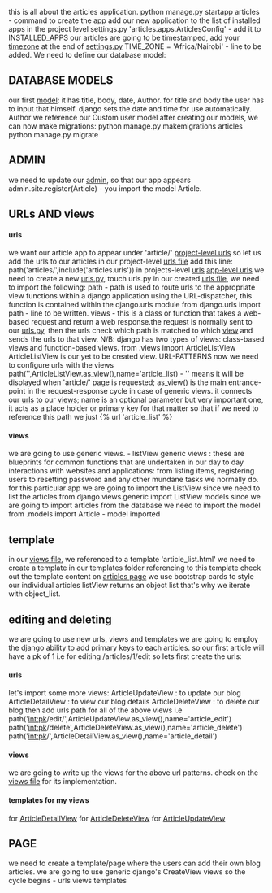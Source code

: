 this is all about the articles application.
    python manage.py startapp articles - command to create the app
add our new application to the list of installed apps in the project level settings.py
    'articles.apps.ArticlesConfig' - add it to INSTALLED_APPS
our articles are going to be timestamped, add your [timezone](https://en.wikipedia.org/wiki/List_of_tz_database_time_zones) at the end of [settings.py](../news_project/settings.py)
    TIME_ZONE = 'Africa/Nairobi' - line to be added.
We need to  define our database model:
 ## DATABASE MODELS
 our first [model](models.py):
    it has title, body, date, Author.
    for title and body the user has to input that himself.
    django sets the date and time for use automatically.
    Author we reference our Custom user model
after creating our models, we can now make migrations:
    python manage.py makemigrations articles
    python manage.py migrate

## ADMIN
we need to update our [admin](admin.py), so that our app appears
    admin.site.register(Article) - you import the model Article.

## URLs AND views
#### urls
we want our article app to appear under 'article/'
[project-level urls](../news_project/urls.py)
    so let us add the urls to our articles in our project-level [urls file](../news_project/urls.py)
    add this line:
    path('articles/',include('articles.urls')) in projects-level [urls](../news_project/urls.py)
[app-level urls](./urls.py)
    we need to create a new [urls.py](./urls.py), touch urls.py
    in our created [urls file](./urls.py), we need to import the following:
        path - path is used to route urls to the appropriate view functions within a django application using the URL-dispatcher, this function is contained within the django.urls module
            from django.urls import path - line to be written.
        views - this is a class or function that takes a web-based request and return a web response.the request is normally sent to our [urls.py](./urls.py), then the urls check which path is matched to which [view](./views.py) and sends the urls to that view.
        N/B: django has two types of views: class-based views and function-based views.
            from .views import ArticleListView
            ArticleListView is our yet to be created view.
URL-PATTERNS
    now we need to configure urls with the views
    path('',ArticleListView.as_view(),name='article_list) - '' means it will be displayed when 'article/' page is requested; as_view() is the main entrance-point in the request-response cycle in case of generic views. it connects our [urls](./urls.py) to our [views](./views.py); name is an optional parameter but very important one, it acts as a place holder or primary key for that matter so that if we need to reference this path we just {% url 'article_list' %}
#### views
we are going to use generic views. - listView
    generic views : these are blueprints for common functions that are undertaken in our day to day interactions with websites and applications: from listing items, registering users to resetting password and any other mundane tasks we normally do.
    for this particular app we are going to import the ListView since we need to list the articles
        from django.views.generic import ListView
models
    since we are going to import articles from the database we need to import the model
        from .models import Article - model imported
## template
in our [views file](./views.py), we referenced to a template 'article_list.html' 
we need to create a template in our templates folder referencing to this template
check out the template content on [articles page](../templates/article_list.html)
we use bootstrap cards to style our individual articles
listView returns an object list that's why we iterate with object_list.

## editing and deleting
we are going to use new urls, views and templates
we are going to employ the django ability to add primary keys to each articles.
so our first article will have a pk of 1 i.e for editing /articles/1/edit
so lets first create the urls:
#### urls
let's import some more views:
    ArticleUpdateView : to update our blog
    ArticleDetailView : to view our blog details
    ArticleDeleteView : to delete our blog
then add urls path for all of the above views
    i.e path('<int:pk>/edit/',ArticleUpdateView.as_view(),name='article_edit')
    path('<int:pk>/delete',ArticleDeleteView.as_view(),name='article_delete')
    path('<int:pk>/',ArticleDetailView.as_view(),name='article_detail')

#### views
we are going to write up the views for the above url patterns.
    check on the [views file](./views.py) for its implementation.

#### templates for my views
for [ArticleDetailView](../templates/article_detail.html)
for [ArticleDeleteView](../templates/article_delete.html)
for [ArticleUpdateView](../templates/article_edit.html)

## PAGE
we need to create a template/page where the users can add their own blog articles.
we are going to use generic django's CreateView views
so the cycle begins - urls
                      views
                      templates

